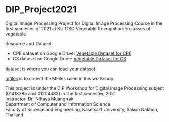 # DIP_Project2021
Digital Image Processing Project for Digital Image Processing Course in the first semester of 2021 at KU CSC
Vegetable Recognition: 5 classes of vegetable

Resource and Dataset
- CPE dataset on Google Drive: [Vegetable Dataset for CPE](https://drive.google.com/drive/folders/1rNWThubcAIQbGWWkr2uoFlPJVxYnjz1E?usp=sharing)
- CS dataset on Google Drive: [Vegetable Dataset for CS](https://drive.google.com/drive/folders/1QV4AVfIr4m6kUzlb40V6gz9QEkHLUQnZ?usp=sharing)


[dataset](https://github.com/nittaya2mu/DIP_Project2021/tree/main/dataset) is where you can load your dataset

[mfiles](https://github.com/nittaya2mu/DIP_Project2021/tree/main/mfiles) is to collect the MFiles used in this workshop


This project is under the DIP Workshop for Digital Image Processing subject (01418385 and 01204483) in the first semester, 2021 <br />
Instructor: Dr. Nittaya Muangnak <br />
Department of Computer and Information Science <br />
Faculty of Science and Engineering, Kasetsart University, Sakon Nakhon, Thailand
